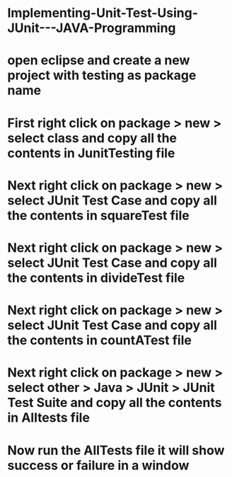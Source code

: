 # Implementing-Unit-Test-Using-JUnit---JAVA-Programming
# open eclipse and create a new project with testing as package name
# First right click on package > new > select class and copy all the contents in JunitTesting file
# Next right click on package > new > select JUnit Test Case and copy all the contents in squareTest file
# Next right click on package > new > select JUnit Test Case and copy all the contents in divideTest file
# Next right click on package > new > select JUnit Test Case and copy all the contents in countATest file
# Next right click on package > new > select other > Java > JUnit > JUnit Test Suite and copy all the contents in Alltests file
# Now run the AllTests file it will show success or failure in a window
